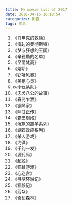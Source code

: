 ```yaml
---
title: My movie list of 2017
date: 2018-04-16 16:18:54
categories: 影音
tags: 电影
---
```


1. 《肖申克的救赎》
2. 《海边的曼彻斯特》
3. 《梦与狂想的王国》
4. 《辛德勒的名单》
5. 《至爱梵高》
6. 《熔炉》
7. 《窃听风暴》
8. 《美丽心灵》
9. 《v字仇杀队》
10. 《忠犬八公的故事》
11. 《春光乍泄》
12. 《钢琴家》
13. 《阿甘正传》
14. 《霸王别姬》
15. 《沉默的羔羊系列》
16. 《蝴蝶效应系列》
17. 《杀人游戏》
18. 《海洋》
19. 《千钧一发》
20. 《源代码》
21. 《超脱》
22. 《猫鼠游戏》
23. 《心迷宫》
24. 《寻梦环游记》
25. 《猫妖记》
26. 《芳华》
27. 《奇幻森林》
